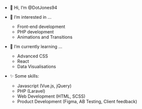 - 👋 Hi, I’m @DotJones94

- 👀 I’m interested in ...
    - Front-end development 
    - PHP development
    - Animations and Transitions
    
- 🌱 I’m currently learning ...
    - Advanced CSS
    - React
    - Data Visualisations
    
 - ✨ Some skills: 
    - Javascript (Vue.js, jQuery)
    - PHP (Laravel) 
    - Web Development (HTML, SCSS)
    - Product Development (Figma, AB Testing, Client feedback) 
    

<!---
DotJones94/DotJones94 is a ✨ special ✨ repository because its `README.md` (this file) appears on your GitHub profile.
You can click the Preview link to take a look at your changes.
--->
